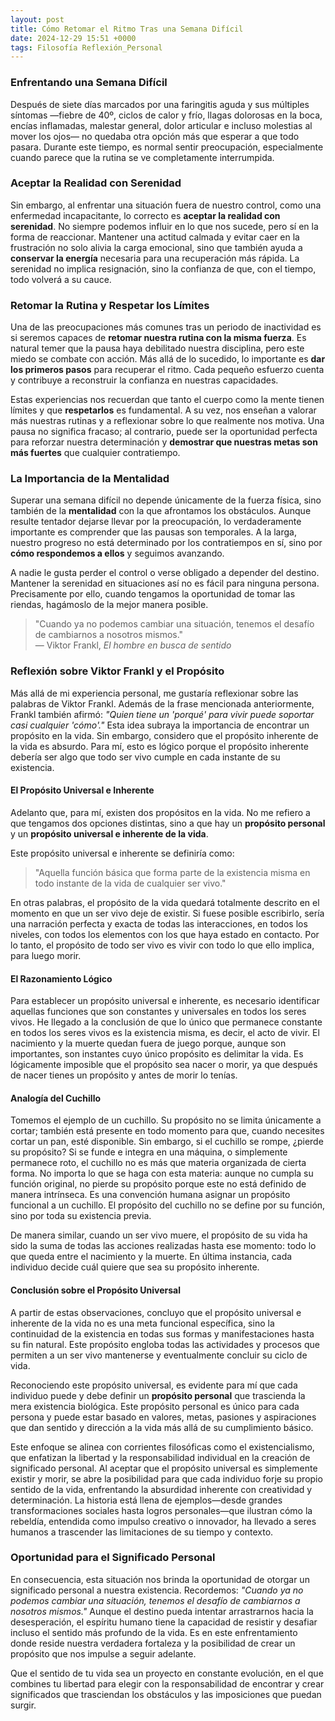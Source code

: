 ```yaml
---
layout: post
title: Cómo Retomar el Ritmo Tras una Semana Difícil
date: 2024-12-29 15:51 +0000
tags: Filosofía Reflexión_Personal
---
```


### Enfrentando una Semana Difícil

Después de siete días marcados por una faringitis aguda y sus múltiples síntomas —fiebre de 40º, ciclos de calor y frío, llagas dolorosas en la boca, encías inflamadas, malestar general, dolor articular e incluso molestias al mover los ojos— no quedaba otra opción más que esperar a que todo pasara. Durante este tiempo, es normal sentir preocupación, especialmente cuando parece que la rutina se ve completamente interrumpida.

### Aceptar la Realidad con Serenidad

Sin embargo, al enfrentar una situación fuera de nuestro control, como una enfermedad incapacitante, lo correcto es **aceptar la realidad con serenidad**. No siempre podemos influir en lo que nos sucede, pero sí en la forma de reaccionar. Mantener una actitud calmada y evitar caer en la frustración no solo alivia la carga emocional, sino que también ayuda a **conservar la energía** necesaria para una recuperación más rápida. La serenidad no implica resignación, sino la confianza de que, con el tiempo, todo volverá a su cauce.

### Retomar la Rutina y Respetar los Límites

Una de las preocupaciones más comunes tras un periodo de inactividad es si seremos capaces de **retomar nuestra rutina con la misma fuerza**. Es natural temer que la pausa haya debilitado nuestra disciplina, pero este miedo se combate con acción. Más allá de lo sucedido, lo importante es **dar los primeros pasos** para recuperar el ritmo. Cada pequeño esfuerzo cuenta y contribuye a reconstruir la confianza en nuestras capacidades.

Estas experiencias nos recuerdan que tanto el cuerpo como la mente tienen límites y que **respetarlos** es fundamental. A su vez, nos enseñan a valorar más nuestras rutinas y a reflexionar sobre lo que realmente nos motiva. Una pausa no significa fracaso; al contrario, puede ser la oportunidad perfecta para reforzar nuestra determinación y **demostrar que nuestras metas son más fuertes** que cualquier contratiempo.

### La Importancia de la Mentalidad

Superar una semana difícil no depende únicamente de la fuerza física, sino también de la **mentalidad** con la que afrontamos los obstáculos. Aunque resulte tentador dejarse llevar por la preocupación, lo verdaderamente importante es comprender que las pausas son temporales. A la larga, nuestro progreso no está determinado por los contratiempos en sí, sino por **cómo respondemos a ellos** y seguimos avanzando.

A nadie le gusta perder el control o verse obligado a depender del destino. Mantener la serenidad en situaciones así no es fácil para ninguna persona. Precisamente por ello, cuando tengamos la oportunidad de tomar las riendas, hagámoslo de la mejor manera posible. 

> "Cuando ya no podemos cambiar una situación, tenemos el desafío de cambiarnos a nosotros mismos."  
> — Viktor Frankl, *El hombre en busca de sentido*

### Reflexión sobre Viktor Frankl y el Propósito

Más allá de mi experiencia personal, me gustaría reflexionar sobre las palabras de Viktor Frankl. Además de la frase mencionada anteriormente, Frankl también afirmó: *"Quien tiene un 'porqué' para vivir puede soportar casi cualquier 'cómo'."* Esta idea subraya la importancia de encontrar un propósito en la vida. Sin embargo, considero que el propósito inherente de la vida es absurdo. Para mí, esto es lógico porque el propósito inherente debería ser algo que todo ser vivo cumple en cada instante de su existencia.

#### El Propósito Universal e Inherente

Adelanto que, para mí, existen dos propósitos en la vida. No me refiero a que tengamos dos opciones distintas, sino a que hay un **propósito personal** y un **propósito universal e inherente de la vida**.

Este propósito universal e inherente se definiría como:

> "Aquella función básica que forma parte de la existencia misma en todo instante de la vida de cualquier ser vivo."

En otras palabras, el propósito de la vida quedará totalmente descrito en el momento en que un ser vivo deje de existir. Si fuese posible escribirlo, sería una narración perfecta y exacta de todas las interacciones, en todos los niveles, con todos los elementos con los que haya estado en contacto. Por lo tanto, el propósito de todo ser vivo es vivir con todo lo que ello implica, para luego morir.

#### El Razonamiento Lógico

Para establecer un propósito universal e inherente, es necesario identificar aquellas funciones que son constantes y universales en todos los seres vivos. He llegado a la conclusión de que lo único que permanece constante en todos los seres vivos es la existencia misma, es decir, el acto de vivir. El nacimiento y la muerte quedan fuera de juego porque, aunque son importantes, son instantes cuyo único propósito es delimitar la vida. Es lógicamente imposible que el propósito sea nacer o morir, ya que después de nacer tienes un propósito y antes de morir lo tenías.

#### Analogía del Cuchillo

Tomemos el ejemplo de un cuchillo. Su propósito no se limita únicamente a cortar; también está presente en todo momento para que, cuando necesites cortar un pan, esté disponible. Sin embargo, si el cuchillo se rompe, ¿pierde su propósito? Si se funde e integra en una máquina, o simplemente permanece roto, el cuchillo no es más que materia organizada de cierta forma. No importa lo que se haga con esta materia: aunque no cumpla su función original, no pierde su propósito porque este no está definido de manera intrínseca. Es una convención humana asignar un propósito funcional a un cuchillo. El propósito del cuchillo no se define por su función, sino por toda su existencia previa.

De manera similar, cuando un ser vivo muere, el propósito de su vida ha sido la suma de todas las acciones realizadas hasta ese momento: todo lo que queda entre el nacimiento y la muerte. En última instancia, cada individuo decide cuál quiere que sea su propósito inherente.

#### Conclusión sobre el Propósito Universal

A partir de estas observaciones, concluyo que el propósito universal e inherente de la vida no es una meta funcional específica, sino la continuidad de la existencia en todas sus formas y manifestaciones hasta su fin natural. Este propósito engloba todas las actividades y procesos que permiten a un ser vivo mantenerse y eventualmente concluir su ciclo de vida. 

Reconociendo este propósito universal, es evidente para mí que cada individuo puede y debe definir un **propósito personal** que trascienda la mera existencia biológica. Este propósito personal es único para cada persona y puede estar basado en valores, metas, pasiones y aspiraciones que dan sentido y dirección a la vida más allá de su cumplimiento básico.

Este enfoque se alinea con corrientes filosóficas como el existencialismo, que enfatizan la libertad y la responsabilidad individual en la creación de significado personal. Al aceptar que el propósito universal es simplemente existir y morir, se abre la posibilidad para que cada individuo forje su propio sentido de la vida, enfrentando la absurdidad inherente con creatividad y determinación. La historia está llena de ejemplos—desde grandes transformaciones sociales hasta logros personales—que ilustran cómo la rebeldía, entendida como impulso creativo o innovador, ha llevado a seres humanos a trascender las limitaciones de su tiempo y contexto.

### Oportunidad para el Significado Personal

En consecuencia, esta situación nos brinda la oportunidad de otorgar un significado personal a nuestra existencia. Recordemos: *"Cuando ya no podemos cambiar una situación, tenemos el desafío de cambiarnos a nosotros mismos."* Aunque el destino pueda intentar arrastrarnos hacia la desesperación, el espíritu humano tiene la capacidad de resistir y desafiar incluso el sentido más profundo de la vida. Es en este enfrentamiento donde reside nuestra verdadera fortaleza y la posibilidad de crear un propósito que nos impulse a seguir adelante.

Que el sentido de tu vida sea un proyecto en constante evolución, en el que combines tu libertad para elegir con la responsabilidad de encontrar y crear significados que trasciendan los obstáculos y las imposiciones que puedan surgir.
